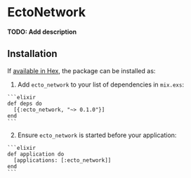 # EctoNetwork

**TODO: Add description**

## Installation

If [available in Hex](https://hex.pm/docs/publish), the package can be installed as:

  1. Add `ecto_network` to your list of dependencies in `mix.exs`:

    ```elixir
    def deps do
      [{:ecto_network, "~> 0.1.0"}]
    end
    ```

  2. Ensure `ecto_network` is started before your application:

    ```elixir
    def application do
      [applications: [:ecto_network]]
    end
    ```

